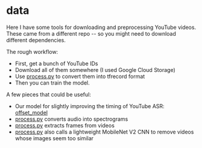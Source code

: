 # data

Here I have some tools for downloading and preprocessing YouTube videos.
These came from a different repo -- so you might need to download different dependencies.

The rough workflow:
* First, get a bunch of YouTube IDs
* Download all of them somewhere (I used Google Cloud Storage)
* Use [process.py](process.py) to convert them into tfrecord format
* Then you can train the model.

A few pieces that could be useful:
* Our model for slightly improving the timing of YouTube ASR: [offset_model](offset_model)
* [process.py](process.py) converts audio into spectrograms
* [process.py](process.py) extracts frames from videos
* [process.py](process.py) also calls a lightweight MobileNet V2 CNN to remove videos whose images seem too similar